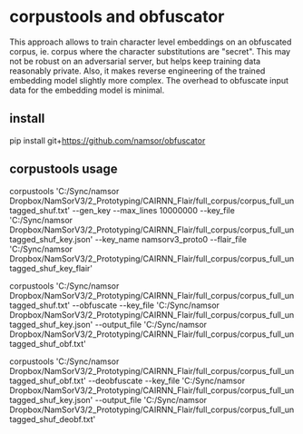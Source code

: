 # corpustools and obfuscator
This approach allows to train character level embeddings on an obfuscated corpus, ie. corpus where the character substitutions are "secret". This may not be robust on an adversarial server, but helps keep training data reasonably private. Also, it makes reverse engineering of the trained embedding model slightly more complex. The overhead to obfuscate input data for the embedding model is minimal. 

## install
pip install git+https://github.com/namsor/obfuscator

## corpustools usage
corpustools 'C:/Sync/namsor Dropbox/NamSorV3/2_Prototyping/CAIRNN_Flair/full_corpus/corpus_full_untagged_shuf.txt' --gen_key --max_lines 10000000 --key_file 'C:/Sync/namsor Dropbox/NamSorV3/2_Prototyping/CAIRNN_Flair/full_corpus/corpus_full_untagged_shuf_key.json' --key_name namsorv3_proto0 --flair_file 'C:/Sync/namsor Dropbox/NamSorV3/2_Prototyping/CAIRNN_Flair/full_corpus/corpus_full_untagged_shuf_key_flair'

corpustools 'C:/Sync/namsor Dropbox/NamSorV3/2_Prototyping/CAIRNN_Flair/full_corpus/corpus_full_untagged_shuf.txt' --obfuscate --key_file 'C:/Sync/namsor Dropbox/NamSorV3/2_Prototyping/CAIRNN_Flair/full_corpus/corpus_full_untagged_shuf_key.json' --output_file 'C:/Sync/namsor Dropbox/NamSorV3/2_Prototyping/CAIRNN_Flair/full_corpus/corpus_full_untagged_shuf_obf.txt'

corpustools 'C:/Sync/namsor Dropbox/NamSorV3/2_Prototyping/CAIRNN_Flair/full_corpus/corpus_full_untagged_shuf_obf.txt' --deobfuscate --key_file 'C:/Sync/namsor Dropbox/NamSorV3/2_Prototyping/CAIRNN_Flair/full_corpus/corpus_full_untagged_shuf_key.json' --output_file 'C:/Sync/namsor Dropbox/NamSorV3/2_Prototyping/CAIRNN_Flair/full_corpus/corpus_full_untagged_shuf_deobf.txt'

